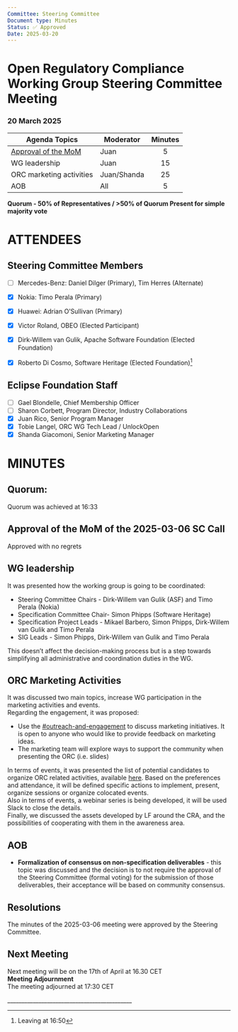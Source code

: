 ```yaml
---
Committee: Steering Committee
Document type: Minutes
Status: ✅ Approved
Date: 2025-03-20
---
```


# **Open Regulatory Compliance Working Group** Steering Committee Meeting

###  20 March 2025

| Agenda Topics | Moderator | Minutes |
| ----- | ----- | :---: |
| [Approval of the MoM](https://docs.google.com/document/d/1SpBm6xristl0spt1U-t4jN4oOSFj0LjiBbQ2vWlLGBs/edit?tab=t.0#heading=h.gxn7522l60z2) | Juan | 5 |
| WG leadership | Juan | 15 |
| ORC marketing activities | Juan/Shanda | 25 |
| AOB | All | 5 |

**Quorum \- 50% of Representatives / \>50% of Quorum Present for simple majority vote**  
 

# ATTENDEES

## Steering Committee Members

- [ ] Mercedes-Benz:  Daniel Dilger (Primary), Tim Herres (Alternate)  
- [x] Nokia: Timo Perala (Primary)  
- [x] Huawei: Adrian O’Sullivan (Primary)  
- [x] Victor Roland, OBEO (Elected Participant)  
- [x] Dirk-Willem van Gulik, Apache Software Foundation (Elected Foundation)  
- [x] Roberto Di Cosmo, Software Heritage (Elected Foundation)[^1]

      

## Eclipse Foundation Staff

- [ ] Gael Blondelle, Chief Membership Officer  
- [ ] Sharon Corbett, Program Director, Industry Collaborations  
- [x] Juan Rico, Senior Program Manager  
- [x] Tobie Langel, ORC WG Tech Lead / UnlockOpen  
- [x] Shanda Giacomoni, Senior Marketing Manager

# MINUTES

## Quorum: 

Quorum was achieved at 16:33 

## Approval of the MoM of the 2025-03-06 SC Call

Approved with no regrets

## WG leadership

It was presented how the working group is going to be coordinated:

* Steering Committee Chairs \- Dirk-Willem van Gulik (ASF) and Timo Perala (Nokia)  
* Specification Committee Chair- Simon Phipps (Software Heritage)  
* Specification Project Leads \- Mikael Barbero, Simon Phipps, Dirk-Willem van Gulik and Timo Perala  
* SIG Leads \- Simon Phipps, Dirk-Willem van Gulik and Timo Perala

This doesn’t affect the decision-making process but is a step towards simplifying all administrative and coordination duties in the WG.

## ORC Marketing Activities

It was discussed two main topics, increase WG participation in the marketing activities and events.  
Regarding the engagement, it was proposed:

* Use the [\#outreach-and-engagement](https://orcwg.slack.com/archives/C08JHFPFUMQ) to discuss marketing initiatives. It is open to anyone who would like to provide feedback on marketing ideas.  
* The marketing team will explore ways to support the community when presenting the ORC (i.e. slides)

In terms of events, it was presented the list of potential candidates to organize ORC related activities, available [here](https://docs.google.com/spreadsheets/d/1-Z8M4-d_of59WP47bfncVvTO3vX3E2OZ9GAS_ismBGs/edit?usp=sharing). Based on the preferences and attendance, it will be defined specific actions to implement, present, organize sessions or organize colocated events.  
Also in terms of events, a webinar series is being developed, it will be used Slack to close the details.  
Finally, we discussed the assets developed by LF around the CRA, and the possibilities of cooperating with them in the awareness area. 

## AOB

* **Formalization of consensus on non-specification deliverables** \- this topic was discussed and the decision is to not require the approval of the Steering Committee (formal voting) for the submission of those deliverables, their acceptance will be based on community consensus.

## Resolutions

The minutes of the 2025-03-06 meeting were approved by the Steering Committee.

## Next Meeting

Next meeting will be on the 17th of April at 16.30 CET  
**Meeting Adjournment**  
The meeting adjourned at 17:30 CET

\_\_\_\_\_\_\_\_\_\_\_\_\_\_\_\_\_\_\_\_\_\_\_\_\_\_\_\_\_\_\_\_\_\_\_\_\_\_\_\_\_\_\_\_  


[^1]:  Leaving at 16:50